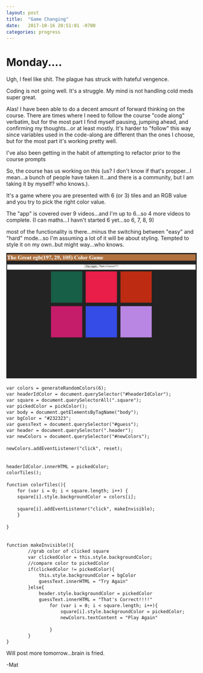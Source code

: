 ```yaml
---
layout: post
title:  "Game Changing"
date:   2017-10-16 20:51:01 -0700
categories: progress
---
```

# Monday....

Ugh, I feel like shit. The plague has struck with hateful vengence. 

Coding is not going well. It's a struggle. My mind is not handling cold meds super great. 

Alas! I have been able to do a decent amount of forward thinking on the course. There are times where I need to follow the course "code along" verbatim, but for the most part I find myself pausing, jumping ahead, and confirming my thoughts...or at least mostly. It's harder to "follow" this way since variables used in the code-along are different than the ones I choose, but for the most part it's working pretty well. 

I've also been getting in the habit of attempting to refactor prior to the course prompts

So, the course has us working on this (us? I don't know if that's propper...I mean...a bunch of people have taken it...and there is a community, but I am taking it by myself? who knows.).

It's a game where you are presented with 6 (or 3) tiles and an RGB value and you try to pick the right color value.

The "app" is covered over 9 videos...and I'm up to 6...so 4 more videos to complete. (I can maths...I havn't started 6 yet...so 6, 7, 8, 9)

most of the functionality is there...minus the  switching between "easy" and "hard" mode...so I'm assuming a lot of it will be about styling. Tempted to style it on my own..but might way...who knows.

![Color Game Day 1](https://github.com/Cybnew/myprogress/blob/master/assets/cpgd1.JPG?raw=true)

``` 
var colors = generateRandomColors(6);
var headerIdColor = document.querySelector("#headerIdColor");
var square = document.querySelectorAll(".square");
var pickedColor = pickColor();
var body = document.getElementsByTagName("body");
var bgColor = "#232323";
var guessText = document.querySelector("#guess");
var header = document.querySelector(".header");
var newColors = document.querySelector("#newColors");

newColors.addEventListener("click", reset);


headerIdColor.innerHTML = pickedColor;
colorTiles();

function colorTiles(){
	for (var i = 0; i < square.length; i++) {
	square[i].style.backgroundColor = colors[i];

	square[i].addEventListener("click", makeInvisible); 
	}

}


function makeInvisible(){
		//grab color of clicked square
		var clickedColor = this.style.backgroundColor; 
		//compare color to pickedColor
		if(clickedColor != pickedColor){
			this.style.backgroundColor = bgColor
			guessText.innerHTML = "Try Again"
		}else{
			header.style.backgroundColor = pickedColor
			guessText.innerHTML = "That's Correct!!!!"
				for (var i = 0; i < square.length; i++){
					square[i].style.backgroundColor = pickedColor;
					newColors.textContent = "Play Again"

				}
		}
}
```

Will post more tomorrow...brain is fried.


-Mat